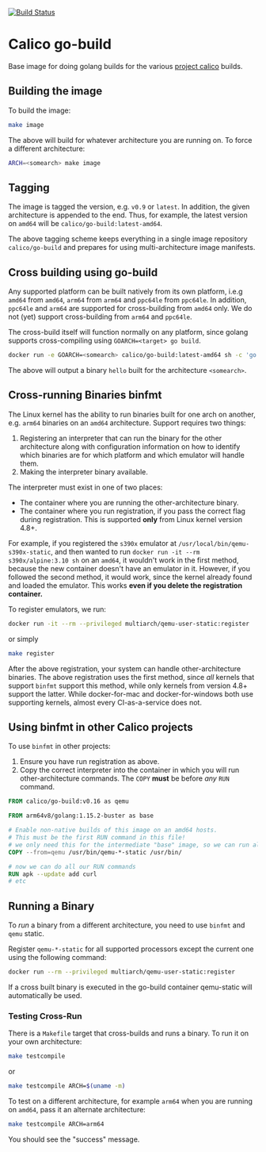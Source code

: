 [![Build Status](https://semaphoreci.com/api/v1/calico/go-build/branches/master/badge.svg)](https://semaphoreci.com/calico/go-build)

# Calico go-build

Base image for doing golang builds for the various [project calico](https://projectcalico.org) builds.

## Building the image

To build the image:

```bash
make image
```

The above will build for whatever architecture you are running on. To force a different architecture:

```bash
ARCH=<somearch> make image
```

## Tagging

The image is tagged the version, e.g. `v0.9` or `latest`. In addition, the given architecture is appended to the end. Thus, for example, the latest version on `amd64` will be `calico/go-build:latest-amd64`.

The above tagging scheme keeps everything in a single image repository `calico/go-build` and prepares for using multi-architecture image manifests.

## Cross building using go-build

Any supported platform can be built natively from its own platform, i.e.g `amd64` from `amd64`, `arm64` from `arm64` and `ppc64le` from `ppc64le`. In addition,
`ppc64le` and `arm64` are supported for cross-building from `amd64` only. We do not (yet) support cross-building from `arm64` and `ppc64le`.

The cross-build itself will function normally on any platform, since golang supports cross-compiling using `GOARCH=<target> go build`.

```bash
docker run -e GOARCH=<somearch> calico/go-build:latest-amd64 sh -c 'go build hello.go || ./hello'
```

The above will output a binary `hello` built for the architecture `<somearch>`.

## Cross-running Binaries binfmt

The Linux kernel has the ability to run binaries built for one arch on another, e.g. `arm64` binaries on an `amd64` architecture. Support requires two things:

1. Registering an interpreter that can run the binary for the other architecture along with configuration information on how to identify which binaries are for which platform and which emulator will handle them.
2. Making the interpreter binary available.

The interpreter must exist in one of two places:

* The container where you are running the other-architecture binary.
* The container where you run registration, if you pass the correct flag during registration. This is supported **only** from Linux kernel version 4.8+.

For example, if you registered the `s390x` emulator at `/usr/local/bin/qemu-s390x-static`, and then wanted to run `docker run -it --rm s390x/alpine:3.10 sh` on an `amd64`, it wouldn't work in the first method, because the new container doesn't have an emulator in it. However, if you followed the second method, it would work, since the kernel already found and loaded the emulator. This works **even if you delete the registration container.**

To register emulators, we run:

```bash
docker run -it --rm --privileged multiarch/qemu-user-static:register
```

or simply

```bash
make register
```

After the above registration, your system can handle other-architecture binaries. The above registration uses the first method, since _all_ kernels that support `binfmt` support this method, while only kernels from version 4.8+ support the latter. While docker-for-mac and docker-for-windows both use supporting kernels, almost every CI-as-a-service does not.

## Using binfmt in other Calico projects

To use `binfmt` in other projects:

1. Ensure you have run registration as above.
2. Copy the correct interpreter into the container in which you will run other-architecture commands. The `COPY` **must** be before _any_ `RUN` command.

```dockerfile
FROM calico/go-build:v0.16 as qemu

FROM arm64v8/golang:1.15.2-buster as base

# Enable non-native builds of this image on an amd64 hosts.
# This must be the first RUN command in this file!
# we only need this for the intermediate "base" image, so we can run all the apk and other commands
COPY --from=qemu /usr/bin/qemu-*-static /usr/bin/

# now we can do all our RUN commands
RUN apk --update add curl
# etc
```

## Running a Binary

To _run_ a binary from a different architecture, you need to use `binfmt` and `qemu` static.

Register `qemu-*-static` for all supported processors except the current one using the following command:

```bash
docker run --rm --privileged multiarch/qemu-user-static:register
```

If a cross built binary is executed in the go-build container qemu-static will automatically be used.

### Testing Cross-Run

There is a `Makefile` target that cross-builds and runs a binary. To run it on your own architecture:

```bash
make testcompile
```

or

```bash
make testcompile ARCH=$(uname -m)
```

To test on a different architecture, for example `arm64` when you are running on `amd64`, pass it an alternate architecture:

```bash
make testcompile ARCH=arm64
```

You should see the "success" message.
